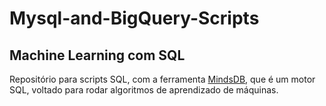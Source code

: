 # Mysql-and-BigQuery-Scripts

## Machine Learning com SQL

Repositório para scripts SQL, com a ferramenta [MindsDB](https://mindsdb.com/), que é um motor SQL, voltado para rodar algoritmos de aprendizado de máquinas.

